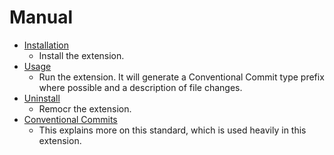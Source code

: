 # Manual

- [Installation](installation.md)
    - Install the extension.
- [Usage](usage.md)
    - Run the extension. It will generate a Conventional Commit type prefix where possible and a description of file changes.
- [Uninstall](uninstall.md)
    - Remocr the extension.
- [Conventional Commits](conventional-commits.md)
    - This explains more on this standard, which is used heavily in this extension.
